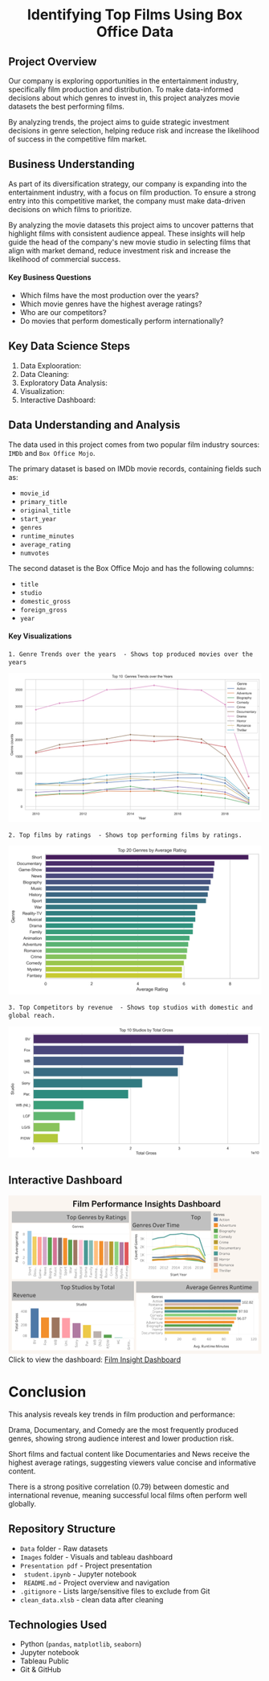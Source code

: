 # <h1 style="text-align: center;">Identifying Top Films Using Box Office Data

## Project Overview
Our company is exploring opportunities in the entertainment industry, specifically film production and distribution. To make data-informed decisions about which genres to invest in, this project analyzes movie datasets the best performing films.

By analyzing trends, the project aims to guide strategic investment decisions in genre selection, helping reduce risk and increase the likelihood of success in the competitive film market.

## Business Understanding
As part of its diversification strategy, our company is expanding into the entertainment industry, with a focus on film production. To ensure a strong entry into this competitive market, the company must make data-driven decisions on which films to prioritize.

By analyzing the movie datasets this project aims to uncover patterns that highlight films with consistent audience appeal. These insights will help guide the head of the company's new movie studio in selecting films that align with market demand, reduce investment risk and increase the likelihood of commercial success.

#### Key Business Questions
 - Which films have the most production over the years?
 - Which movie genres have the highest average ratings?
 - Who are our competitors?
 - Do movies that perform domestically perform internationally?

 ## Key Data Science Steps
 1. Data Explooration: 
 2. Data Cleaning: 
 3. Exploratory Data Analysis: 
 4. Visualization: 
 5. Interactive Dashboard: 

## Data Understanding and Analysis
The data used in this project comes from two popular film industry sources: `IMDb` and `Box Office Mojo`.

The primary dataset is based on IMDb movie records, containing fields such as:
 - `movie_id`
 - `primary_title`
 - `original_title`
 - `start_year` 
 - `genres`
 - `runtime_minutes`
 - `average_rating`
 - `numvotes`

The second dataset is the Box Office Mojo and has the following columns:
 - `title`
 - `studio`
 - `domestic_gross`
 - `foreign_gross`
 - `year`

 #### Key Visualizations
    1. Genre Trends over the years  - Shows top produced movies over the years
![Genre Trends](Images/Trends_year.png)

    2. Top films by ratings  - Shows top performing films by ratings.
![Average Ratings](Images/top_genres.png)

    3. Top Competitors by revenue  - Shows top studios with domestic and global reach.
![Top Studios](Images/top_studio.png)

## Interactive Dashboard
![Dashboard](Images/box_office.PNG)
Click to view the dashboard: [Film Insight Dashboard](https://public.tableau.com/views/FilmInsightsDashboard/Boxoffice?:language=en-US&:sid=&:redirect=auth&:display_count=n&:origin=viz_share_link)

# Conclusion
This analysis reveals key trends in film production and performance:

Drama, Documentary, and Comedy are the most frequently produced genres, showing strong audience interest and lower production risk.

Short films and factual content like Documentaries and News receive the highest average ratings, suggesting viewers value concise and informative content.

There is a strong positive correlation (0.79) between domestic and international revenue, meaning successful local films often perform well globally.

## Repository Structure
 -  `Data` folder     -   Raw datasets
 - `Images` folder    -   Visuals and tableau dashboard 
 - `Presentation pdf` -   Project presentation 
 - ` student.ipynb`  -   Jupyter notebook 
 - ` README.md`       -    Project overview and navigation
 -  `.gitignore`      -    Lists large/sensitive files to exclude from Git
 - `clean_data.xlsb`       -    clean data after cleaning



## Technologies Used
- Python (`pandas`, `matplotlib`, `seaborn`)
- Jupyter notebook
- Tableau Public
- Git & GitHub

